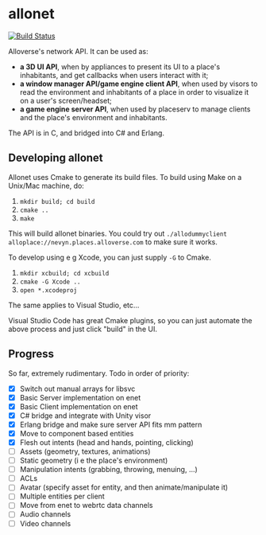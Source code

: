# allonet

[![Build Status](https://dev.azure.com/alloverse/allonet/_apis/build/status/alloverse.allonet?branchName=master)](https://dev.azure.com/alloverse/allonet/_build/latest?definitionId=1?branchName=master)

Alloverse's network API. It can be used as:

* **a 3D UI API**, when by appliances to present its UI to a place's
  inhabitants, and get callbacks when users interact with it;
* **a window manager API/game engine client API**, when used by visors
  to read the environment and inhabitants of a place in order to visualize
  it on a user's screen/headset;
* **a game engine server API**, when used by placeserv to manage clients and
  the place's environment and inhabitants.

The API is in C, and bridged into C# and Erlang.

## Developing allonet

Allonet uses Cmake to generate its build files. To build using Make on a Unix/Mac machine,
do:

1. `mkdir build; cd build`
2. `cmake ..`
3. `make`

This will build allonet binaries. You could try out `./allodummyclient alloplace://nevyn.places.alloverse.com`
to make sure it works.

To develop using e g Xcode, you can just supply `-G` to Cmake.

1. `mkdir xcbuild; cd xcbuild`
2. `cmake -G Xcode ..`
3. `open *.xcodeproj`

The same applies to Visual Studio, etc...

Visual Studio Code has great Cmake plugins, so you can just automate the above process
and just click "build" in the UI.

## Progress

So far, extremely rudimentary. Todo in order of priority:

- [x] Switch out manual arrays for libsvc
- [x] Basic Server implementation on enet
- [x] Basic Client implementation on enet
- [x] C# bridge and integrate with Unity visor
- [x] Erlang bridge and make sure server API fits mm pattern
- [x] Move to component based entities
- [x] Flesh out intents (head and hands, pointing, clicking)
- [ ] Assets (geometry, textures, animations)
- [ ] Static geometry (i e the place's environment)
- [ ] Manipulation intents (grabbing, throwing, menuing, ...)
- [ ] ACLs
- [ ] Avatar (specify asset for entity, and then animate/manipulate it)
- [ ] Multiple entities per client
- [ ] Move from enet to webrtc data channels
- [ ] Audio channels
- [ ] Video channels
